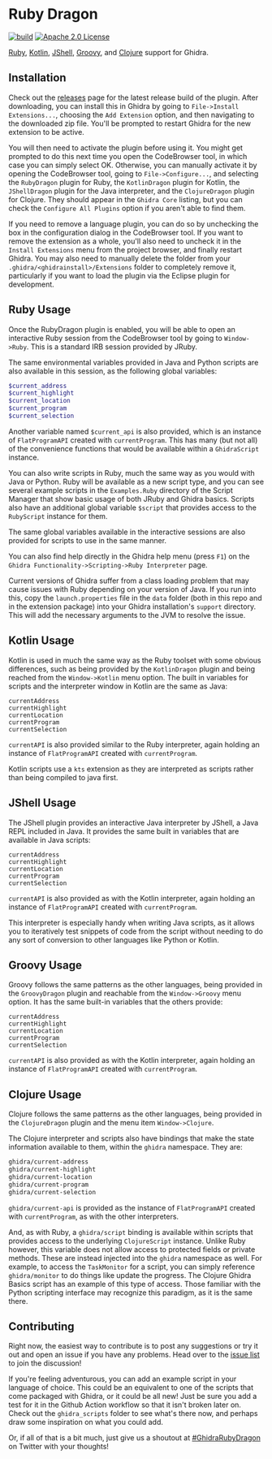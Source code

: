 # Ruby Dragon
[![build](https://github.com/goatshriek/ruby-dragon/actions/workflows/build.yml/badge.svg)](https://github.com/goatshriek/ruby-dragon/actions/workflows/build.yml)
[![Apache 2.0 License](https://img.shields.io/badge/license-Apache%202.0-blue.svg)](https://opensource.org/licenses/Apache-2.0)

[Ruby](#ruby-usage), [Kotlin](#kotlin-usage), [JShell](#jshell-usage),
[Groovy](#groovy-usage), and [Clojure](#clojure-usage) support for Ghidra.


## Installation
Check out the
[releases](https://github.com/goatshriek/ruby-dragon/releases/latest) page
for the latest release build of the plugin. After downloading, you can
install this in Ghidra by going to `File->Install Extensions...`, choosing
the `Add Extension` option, and then navigating to the downloaded zip file.
You'll be prompted to restart Ghidra for the new extension to be active.

You will then need to activate the plugin before using it. You might get
prompted to do this next time you open the CodeBrowser tool, in which case you
can simply select OK. Otherwise, you can manually activate it by opening the
CodeBrowser tool, going to `File->Configure...`, and selecting the `RubyDragon`
plugin for Ruby, the `KotlinDragon` plugin for Kotlin, the `JShellDragon` plugin
for the Java interpreter, and the `ClojureDragon` plugin for Clojure. They
should appear in the `Ghidra Core` listing, but you can check the `Configure All
Plugins` option if you aren't able to find them.

If you need to remove a language plugin, you can do so by unchecking the box in
the configuration dialog in the CodeBrowser tool. If you want to remove the
extension as a whole, you'll also need to uncheck it in the `Install Extensions`
menu from the project browser, and finally restart Ghidra. You may also need to
manually delete the folder from your
`.ghidra/<ghidrainstall>/Extensions` folder to completely remove it,
particularly if you want to load the plugin via the Eclipse plugin for
development.


## Ruby Usage
Once the RubyDragon plugin is enabled, you will be able to open an interactive
Ruby session from the CodeBrowser tool by going to `Window->Ruby`. This is a 
standard IRB session provided by JRuby.

The same environmental variables provided in Java and Python scripts are also
available in this session, as the following global variables:

```ruby
$current_address
$current_highlight
$current_location
$current_program
$current_selection
```

Another variable named `$current_api` is also provided, which is an instance of
`FlatProgramAPI` created with `currentProgram`. This has many (but not all) of
the convenience functions that would be available within a `GhidraScript`
instance.

You can also write scripts in Ruby, much the same way as you would with Java or
Python. Ruby will be available as a new script type, and you can see several
example scripts in the `Examples.Ruby` directory of the Script Manager that
show basic usage of both JRuby and Ghidra basics. Scripts also have an
additional global variable `$script` that provides access to the `RubyScript`
instance for them.

The same global variables available in the interactive sessions are also
provided for scripts to use in the same manner.

You can also find help directly in the Ghidra help menu (press `F1`) on the 
`Ghidra Functionality->Scripting->Ruby Interpreter` page.

Current versions of Ghidra suffer from a class loading problem that may cause
issues with Ruby depending on your version of Java. If you run into this, copy
the `launch.properties` file in the `data` folder (both in this repo and in
the extension package) into your Ghidra installation's `support` directory.
This will add the necessary arguments to the JVM to resolve the issue.


## Kotlin Usage
Kotlin is used in much the same way as the Ruby toolset with some obvious
differences, such as being provided by the `KotlinDragon` plugin and being
reached from the `Window->Kotlin` menu option. The built in variables for
scripts and the interpreter window in Kotlin are the same as Java:

```
currentAddress
currentHighlight
currentLocation
currentProgram
currentSelection
```

`currentAPI` is also provided similar to the Ruby interpreter, again holding an
instance of `FlatProgramAPI` created with `currentProgram`.

Kotlin scripts use a `kts` extension as they are interpreted as scripts rather
than being compiled to java first.


## JShell Usage
The JShell plugin provides an interactive Java interpreter by JShell, a Java
REPL included in Java. It provides the same built in variables that are
available in Java scripts:

```
currentAddress
currentHighlight
currentLocation
currentProgram
currentSelection
```

`currentAPI` is also provided as with the Kotlin interpreter, again holding an
instance of `FlatProgramAPI` created with `currentProgram`.

This interpreter is especially handy when writing Java scripts, as it allows you
to iteratively test snippets of code from the script without needing to do any
sort of conversion to other languages like Python or Kotlin.


## Groovy Usage
Groovy follows the same patterns as the other languages, being provided in the
`GroovyDragon` plugin and reachable from the `Window->Groovy` menu option. It
has the same built-in variables that the others provide:

```
currentAddress
currentHighlight
currentLocation
currentProgram
currentSelection
```

`currentAPI` is also provided as with the Kotlin interpreter, again holding an
instance of `FlatProgramAPI` created with `currentProgram`.


## Clojure Usage
Clojure follows the same patterns as the other languages, being provided in the
`ClojureDragon` plugin and the menu item `Window->Clojure`.

The Clojure interpreter and scripts also have bindings that make the state
information available to them, within the `ghidra` namespace. They are:

```clojure
ghidra/current-address
ghidra/current-highlight
ghidra/current-location
ghidra/current-program
ghidra/current-selection
```

`ghidra/current-api` is provided as the instance of `FlatProgramAPI` created
with `currentProgram`, as with the other interpreters.

And, as with Ruby, a `ghidra/script` binding is available within scripts that
provides access to the underlying `ClojureScript` instance. Unlike Ruby however,
this variable does not allow access to protected fields or private methods.
These are instead injected into the `ghidra` namespace as well. For example, to
access the `TaskMonitor` for a script, you can simply reference `ghidra/monitor`
to do things like update the progress. The Clojure Ghidra Basics script has an
example of this type of access. Those familiar with the Python scripting
interface may recognize this paradigm, as it is the same there.


## Contributing
Right now, the easiest way to contribute is to post any suggestions or try it
out and open an issue if you have any problems. Head over to the
[issue list](https://github.com/goatshriek/ruby-dragon/issues) to join the
discussion!

If you're feeling adventurous, you can add an example script in your language
of choice. This could be an equivalent to one of the scripts that come packaged
with Ghidra, or it could be all new! Just be sure you add a test for it in the
Github Action workflow so that it isn't broken later on. Check out the
`ghidra_scripts` folder to see what's there now, and perhaps draw some
inspiration on what you could add.

Or, if all of that is a bit much, just give us a shoutout at
[#GhidraRubyDragon](https://twitter.com/search?q=%23GhidraRubyDragon) on
Twitter with your thoughts!
